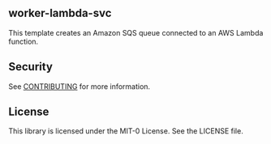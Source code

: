## worker-lambda-svc

This template creates an Amazon SQS queue connected to an AWS Lambda function.

## Security

See [CONTRIBUTING](CONTRIBUTING.md#security-issue-notifications) for more information.

## License

This library is licensed under the MIT-0 License. See the LICENSE file.

